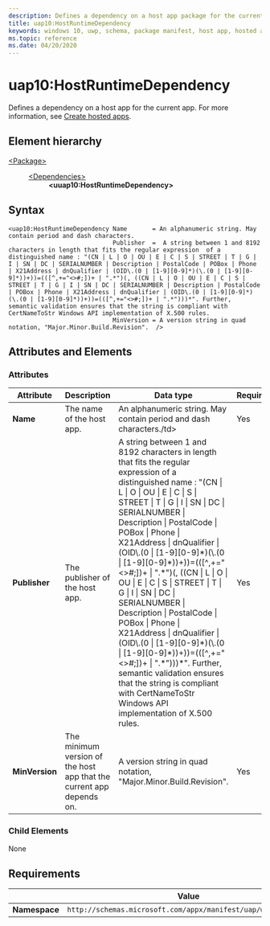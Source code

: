 ```yaml
---
description: Defines a dependency on a host app package for the current app package.
title: uap10:HostRuntimeDependency
keywords: windows 10, uwp, schema, package manifest, host app, hosted app
ms.topic: reference
ms.date: 04/20/2020
---
```


# uap10:HostRuntimeDependency

Defines a dependency on a host app for the current app. For more information, see [Create hosted apps](/windows/uwp/launch-resume/hosted-apps).

## Element hierarchy

<dl>
<dt><a href="element-package.md">&lt;Package&gt;</a></dt>
<dd>
<dl>
<dt><a href="element-dependencies.md">&lt;Dependencies&gt;</a></dt>
<dd><b>&lt;uuap10:HostRuntimeDependency&gt;</b></dd>
</dl>
</dd>
</dl>

## Syntax

``` syntax
<uap10:HostRuntimeDependency Name       = An alphanumeric string. May contain period and dash characters.
                             Publisher  =  A string between 1 and 8192 characters in length that fits the regular expression  of a distinguished name : "(CN | L | O | OU | E | C | S | STREET | T | G | I | SN | DC | SERIALNUMBER | Description | PostalCode | POBox | Phone | X21Address | dnQualifier | (OID\.(0 | [1-9][0-9]*)(\.(0 | [1-9][0-9]*))+))=(([^,+="<>#;])+ | ".*")(, ((CN | L | O | OU | E | C | S | STREET | T | G | I | SN | DC | SERIALNUMBER | Description | PostalCode | POBox | Phone | X21Address | dnQualifier | (OID\.(0 | [1-9][0-9]*)(\.(0 | [1-9][0-9]*))+))=(([^,+="<>#;])+ | ".*")))*". Further, semantic validation ensures that the string is compliant with CertNameToStr Windows API implementation of X.500 rules.
                             MinVersion = A version string in quad notation, "Major.Minor.Build.Revision".  />
```

## Attributes and Elements
### Attributes

<table>
<colgroup>
<col width="25%" />
<col width="25%" />
<col width="25%" />
<col width="25%" />
</colgroup>
<thead>
<tr class="header">
<th>Attribute</th>
<th>Description</th>
<th>Data type</th>
<th>Required</th>
</tr>
</thead>
<tbody>
<tr class="odd">
<td><strong>Name</strong></td>
<td>The name of the host app.</td>
<td>An alphanumeric string. May contain period and dash characters./td>
<td>Yes</td>
</tr>
<tr class="odd">
<td><strong>Publisher</strong></td>
<td><p>The publisher of the host app.</p></td>
<td>A string between 1 and 8192 characters in length that fits the regular expression of a distinguished name : &quot;(CN | L | O | OU | E | C | S | STREET | T | G | I | SN | DC | SERIALNUMBER | Description | PostalCode | POBox | Phone | X21Address | dnQualifier | (OID\.(0 | [1-9][0-9]*)(\.(0 | [1-9][0-9]*))+))=(([^,+=&quot;&lt;&gt;#;])+ | &quot;.*&quot;)(, ((CN | L | O | OU | E | C | S | STREET | T | G | I | SN | DC | SERIALNUMBER | Description | PostalCode | POBox | Phone | X21Address | dnQualifier | (OID\.(0 | [1-9][0-9]*)(\.(0 | [1-9][0-9]*))+))=(([^,+=&quot;&lt;&gt;#;])+ | &quot;.*&quot;)))*&quot;. Further, semantic validation ensures that the string is compliant with CertNameToStr Windows API implementation of X.500 rules.</td>
<td>Yes</td>
</tr>
<tr class="even">
<td><strong>MinVersion</strong></td>
<td>The minimum version of the host app that the current app depends on.</td>
<td>A version string in quad notation, "Major.Minor.Build.Revision". </td>
<td>Yes</td>
</tr>
</tbody>
</table>

### Child Elements

None

## Requirements

|   | Value |
|--|--|
| **Namespace** | `http://schemas.microsoft.com/appx/manifest/uap/windows10/10` |
